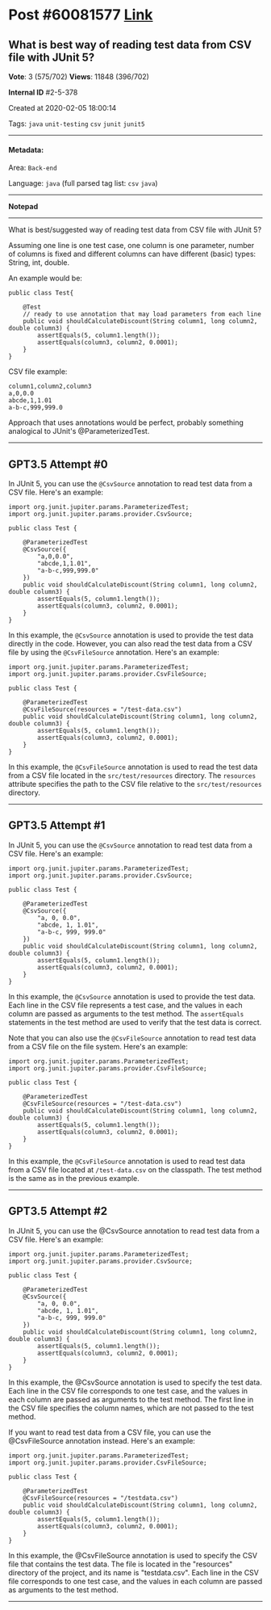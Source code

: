 
# Post \#60081577 [Link](https://stackoverflow.com/questions/60081577/)

## What is best way of reading test data from CSV file with JUnit 5?

**Vote**: 3 (575/702) **Views**: 11848 (396/702) 

**Internal ID** \#2-5-378

Created at 2020-02-05 18:00:14

Tags: `java` `unit-testing` `csv` `junit` `junit5`

----------

#### Metadata:

Area: `Back-end`

Language: `java` (full parsed tag list: `csv` `java`)

----------

**Notepad**


----------

What is best/suggested way of reading test data from CSV file with JUnit 5?

Assuming one line is one test case, one column is one parameter, number of columns is fixed and different columns can have different (basic) types: String, int, double. 

An example would be:

```
public class Test{

    @Test
    // ready to use annotation that may load parameters from each line 
    public void shouldCalculateDiscount(String column1, long column2, double column3) {
        assertEquals(5, column1.length());
        assertEquals(column3, column2, 0.0001);
    }
}
```


CSV file example:

```
column1,column2,column3
a,0,0.0
abcde,1,1.01
a-b-c,999,999.0
```


Approach that uses annotations would be perfect, probably something analogical to JUnit's @ParameterizedTest.


----------
        
## GPT3.5 Attempt \#0

In JUnit 5, you can use the `@CsvSource` annotation to read test data from a CSV file. Here's an example:

```
import org.junit.jupiter.params.ParameterizedTest;
import org.junit.jupiter.params.provider.CsvSource;

public class Test {

    @ParameterizedTest
    @CsvSource({
        "a,0,0.0",
        "abcde,1,1.01",
        "a-b-c,999,999.0"
    })
    public void shouldCalculateDiscount(String column1, long column2, double column3) {
        assertEquals(5, column1.length());
        assertEquals(column3, column2, 0.0001);
    }
}
```

In this example, the `@CsvSource` annotation is used to provide the test data directly in the code. However, you can also read the test data from a CSV file by using the `@CsvFileSource` annotation. Here's an example:

```
import org.junit.jupiter.params.ParameterizedTest;
import org.junit.jupiter.params.provider.CsvFileSource;

public class Test {

    @ParameterizedTest
    @CsvFileSource(resources = "/test-data.csv")
    public void shouldCalculateDiscount(String column1, long column2, double column3) {
        assertEquals(5, column1.length());
        assertEquals(column3, column2, 0.0001);
    }
}
```

In this example, the `@CsvFileSource` annotation is used to read the test data from a CSV file located in the `src/test/resources` directory. The `resources` attribute specifies the path to the CSV file relative to the `src/test/resources` directory.

--------

## GPT3.5 Attempt \#1

In JUnit 5, you can use the `@CsvSource` annotation to read test data from a CSV file. Here's an example:

```
import org.junit.jupiter.params.ParameterizedTest;
import org.junit.jupiter.params.provider.CsvSource;

public class Test {

    @ParameterizedTest
    @CsvSource({
        "a, 0, 0.0",
        "abcde, 1, 1.01",
        "a-b-c, 999, 999.0"
    })
    public void shouldCalculateDiscount(String column1, long column2, double column3) {
        assertEquals(5, column1.length());
        assertEquals(column3, column2, 0.0001);
    }
}
```

In this example, the `@CsvSource` annotation is used to provide the test data. Each line in the CSV file represents a test case, and the values in each column are passed as arguments to the test method. The `assertEquals` statements in the test method are used to verify that the test data is correct.

Note that you can also use the `@CsvFileSource` annotation to read test data from a CSV file on the file system. Here's an example:

```
import org.junit.jupiter.params.ParameterizedTest;
import org.junit.jupiter.params.provider.CsvFileSource;

public class Test {

    @ParameterizedTest
    @CsvFileSource(resources = "/test-data.csv")
    public void shouldCalculateDiscount(String column1, long column2, double column3) {
        assertEquals(5, column1.length());
        assertEquals(column3, column2, 0.0001);
    }
}
```

In this example, the `@CsvFileSource` annotation is used to read test data from a CSV file located at `/test-data.csv` on the classpath. The test method is the same as in the previous example.

--------

## GPT3.5 Attempt \#2

In JUnit 5, you can use the @CsvSource annotation to read test data from a CSV file. Here's an example:

```
import org.junit.jupiter.params.ParameterizedTest;
import org.junit.jupiter.params.provider.CsvSource;

public class Test {

    @ParameterizedTest
    @CsvSource({
        "a, 0, 0.0",
        "abcde, 1, 1.01",
        "a-b-c, 999, 999.0"
    })
    public void shouldCalculateDiscount(String column1, long column2, double column3) {
        assertEquals(5, column1.length());
        assertEquals(column3, column2, 0.0001);
    }
}
```

In this example, the @CsvSource annotation is used to specify the test data. Each line in the CSV file corresponds to one test case, and the values in each column are passed as arguments to the test method. The first line in the CSV file specifies the column names, which are not passed to the test method.

If you want to read test data from a CSV file, you can use the @CsvFileSource annotation instead. Here's an example:

```
import org.junit.jupiter.params.ParameterizedTest;
import org.junit.jupiter.params.provider.CsvFileSource;

public class Test {

    @ParameterizedTest
    @CsvFileSource(resources = "/testdata.csv")
    public void shouldCalculateDiscount(String column1, long column2, double column3) {
        assertEquals(5, column1.length());
        assertEquals(column3, column2, 0.0001);
    }
}
```

In this example, the @CsvFileSource annotation is used to specify the CSV file that contains the test data. The file is located in the "resources" directory of the project, and its name is "testdata.csv". Each line in the CSV file corresponds to one test case, and the values in each column are passed as arguments to the test method.

--------

